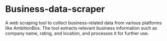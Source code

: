 # Business-data-scraper
A web scraping tool to collect business-related data from various platforms like AmbitionBox. The tool extracts relevant business information such as company name, rating, and location, and processes it for further use.
